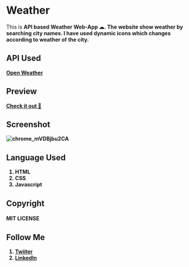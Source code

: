 # Weather
This is <b>API<b> based Weather Web-App ☁. The website show weather by searching city names. I have used dynamic icons which changes according to weather of the city.
## API Used
[Open Weather](https://openweathermap.org/current)
## Preview
[Check it out 🚀](https://shubhamashish33.github.io/weather/)
## Screenshot
![chrome_mVDBjbu2CA](https://user-images.githubusercontent.com/78084828/131009360-8c0f3e0b-0e6c-4b21-a74e-ba17f3968c96.png)
## Language Used
1. HTML
2. CSS
3. Javascript 

## Copyright 
#### MIT LICENSE

## Follow Me
1. [Twiiter](https://twitter.com/imaashish_)
2. [LinkedIn](https://www.linkedin.com/in/shubham-ashish-81a6a01b2/)
